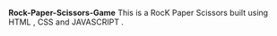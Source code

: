 **Rock-Paper-Scissors-Game**
This is a RocK Paper Scissors built using HTML , CSS and JAVASCRIPT . 
